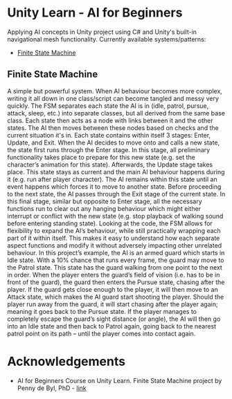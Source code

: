 # Unity Learn - AI for Beginners
Applying AI concepts in Unity project using C# and Unity's built-in navigational mesh functionality. Currently available systems/patterns:
* [Finite State Machine](https://github.com/AShenawy/Unity_Learn_-_AI_for_Beginners/tree/Finite_State_Machine)

## Finite State Machine
A simple but powerful system. When AI behaviour becomes more complex, writing it all down in one class/script can become tangled and messy very quickly. The FSM separates each state the AI is in (idle, patrol, pursue, attack, sleep, etc.) into separate classes, but all derived from the same base class. Each state then acts as a node with links between it and the other states. The AI then moves between these nodes based on checks and the current situation it's in.
Each state contains within itself 3 stages: Enter, Update, and Exit. When the AI decides to move onto and calls a new state, the state first runs through the Enter stage. In this stage, all preliminary functionality takes place to prepare for this new state (e.g. set the character’s animation for this state). Afterwards, the Update stage takes place. This state stays as current and the main AI behaviour happens during it (e.g. run after player character). The AI remains within this state until an event happens which forces it to move to another state. Before proceeding to the next state, the AI passes through the Exit stage of the current state. In this final stage, similar but opposite to Enter stage, all the necessary functions run to clear out any hanging behaviour which might either interrupt or conflict with the new state (e.g. stop playback of walking sound before entering standing state). Looking at the code, the FSM allows for flexibility to expand the AI’s behaviour, while still practically wrapping each part of it within itself. This makes it easy to understand how each separate aspect functions and modify it without adversely impacting other unrelated behaviour.
In this project’s example, the AI is an armed guard which starts in Idle state. With a 10% chance that runs every frame, the guard may move to the Patrol state. This state has the guard walking from one point to the next in order. When the player enters the guard’s field of vision (i.e. has to be in front of the guard), the guard then enters the Pursue state, chasing after the player. If the guard gets close enough to the player, it will then move to an Attack state, which makes the AI guard start shooting the player. Should the player run away from the guard, it will start chasing after the player again; meaning it goes back to the Pursue state. If the player manages to completely escape the guard’s sight distance (or angle), the AI will then go into an Idle state and then back to Patrol again, going back to the nearest patrol point on its path – until the player comes into contact again.

# Acknowledgements
* AI for Beginners Course on Unity Learn. Finite State Machine project by Penny de Byl, PhD - [link](https://learn.unity.com/project/finite-state-machines-1?uv=2019.3&courseId=5dd851beedbc2a1bf7b72bed)
